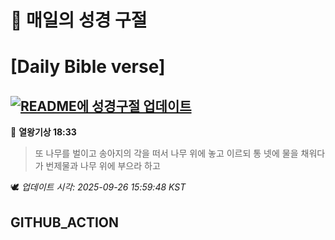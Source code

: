 # 🙏 매일의 성경 구절
# [Daily Bible verse]
## [![README에 성경구절 업데이트](https://github.com/DONGSUKA/first_test/actions/workflows/update-readme-bible.yml/badge.svg)](https://github.com/DONGSUKA/first_test/actions/workflows/update-readme-bible.yml)
<!-- START_BIBLE_VERSE -->
📖 **열왕기상 18:33**
> 또 나무를 벌이고 송아지의 각을 떠서 나무 위에 놓고 이르되 통 넷에 물을 채워다가 번제물과 나무 위에 부으라 하고

🕊️ _업데이트 시각: 2025-09-26 15:59:48 KST_
  <!-- END_BIBLE_VERSE -->
## GITHUB_ACTION
